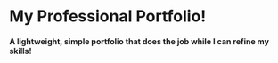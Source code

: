 # My Professional Portfolio!

#### A lightweight, simple portfolio that does the job while I can refine my skills!
